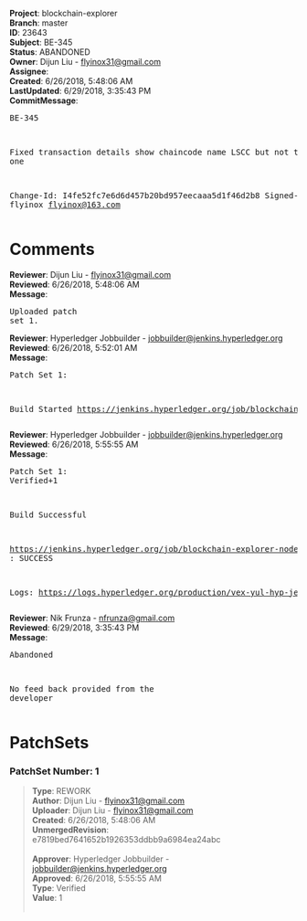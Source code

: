 <strong>Project</strong>: blockchain-explorer<br><strong>Branch</strong>: master<br><strong>ID</strong>: 23643<br><strong>Subject</strong>: BE-345<br><strong>Status</strong>: ABANDONED<br><strong>Owner</strong>: Dijun Liu - flyinox31@gmail.com<br><strong>Assignee</strong>:<br><strong>Created</strong>: 6/26/2018, 5:48:06 AM<br><strong>LastUpdated</strong>: 6/29/2018, 3:35:43 PM<br><strong>CommitMessage</strong>:<br><pre>BE-345

Fixed transaction details show chaincode name LSCC but not the real one

Change-Id: I4fe52fc7e6d6d457b20bd957eecaaa5d1f46d2b8
Signed-off-by: flyinox <flyinox@163.com>
</pre><h1>Comments</h1><strong>Reviewer</strong>: Dijun Liu - flyinox31@gmail.com<br><strong>Reviewed</strong>: 6/26/2018, 5:48:06 AM<br><strong>Message</strong>: <pre>Uploaded patch set 1.</pre><strong>Reviewer</strong>: Hyperledger Jobbuilder - jobbuilder@jenkins.hyperledger.org<br><strong>Reviewed</strong>: 6/26/2018, 5:52:01 AM<br><strong>Message</strong>: <pre>Patch Set 1:

Build Started https://jenkins.hyperledger.org/job/blockchain-explorer-node6-verify-x86_64/222/</pre><strong>Reviewer</strong>: Hyperledger Jobbuilder - jobbuilder@jenkins.hyperledger.org<br><strong>Reviewed</strong>: 6/26/2018, 5:55:55 AM<br><strong>Message</strong>: <pre>Patch Set 1: Verified+1

Build Successful 

https://jenkins.hyperledger.org/job/blockchain-explorer-node6-verify-x86_64/222/ : SUCCESS

Logs: https://logs.hyperledger.org/production/vex-yul-hyp-jenkins-3/blockchain-explorer-node6-verify-x86_64/222</pre><strong>Reviewer</strong>: Nik Frunza - nfrunza@gmail.com<br><strong>Reviewed</strong>: 6/29/2018, 3:35:43 PM<br><strong>Message</strong>: <pre>Abandoned

No feed back provided from the developer</pre><h1>PatchSets</h1><h3>PatchSet Number: 1</h3><blockquote><strong>Type</strong>: REWORK<br><strong>Author</strong>: Dijun Liu - flyinox31@gmail.com<br><strong>Uploader</strong>: Dijun Liu - flyinox31@gmail.com<br><strong>Created</strong>: 6/26/2018, 5:48:06 AM<br><strong>UnmergedRevision</strong>: e7819bed7641652b1926353ddbb9a6984ea24abc<br><br><strong>Approver</strong>: Hyperledger Jobbuilder - jobbuilder@jenkins.hyperledger.org<br><strong>Approved</strong>: 6/26/2018, 5:55:55 AM<br><strong>Type</strong>: Verified<br><strong>Value</strong>: 1<br><br></blockquote>